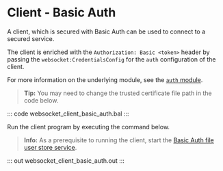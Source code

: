 # Client - Basic Auth

A client, which is secured with Basic Auth can be used to connect to a secured service.

The client is enriched with the `Authorization: Basic <token>` header by passing the `websocket:CredentialsConfig` for the `auth` configuration of the client.

For more information on the underlying module, see the [`auth` module](https://lib.ballerina.io/ballerina/auth/latest/).

>**Tip:** You may need to change the trusted certificate file path in the code below.

::: code websocket_client_basic_auth.bal :::

Run the client program by executing the command below.

>**Info:** As a prerequisite to running the client, start the [Basic Auth file user store service](/learn/by-example/websocket-service-basic-auth-file-user-store/).

::: out websocket_client_basic_auth.out :::